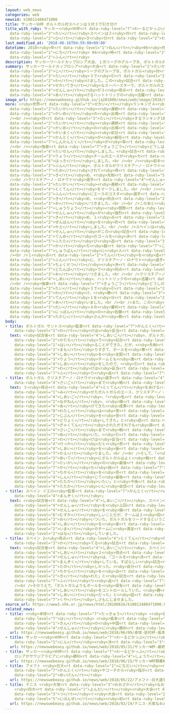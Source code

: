```yaml
---
layout: web_news
categories: web
newsid: k10011480471000
title: サッカーＷ杯 ポルトガル対スペインは３対３で引き分け
title_with_ruby: サッカー<ruby>Ｗ杯<rt data-ruby-level="7">わーるどかっぷ</rt></ruby> ポルトガル<ruby>対<rt
  data-ruby-level="3">たい</rt></ruby>スペインは３<ruby>対<rt data-ruby-level="3">たい</rt></ruby>３で<ruby>引<rt
  data-ruby-level="2">ひ</rt></ruby>き<ruby>分<rt data-ruby-level="2">わ</rt></ruby>け
last_modified_at: '2018-06-16T04:59:00+09:00'
datetime: 2018<ruby>年<rt data-ruby-level="1">ねん</rt></ruby>06<ruby>月<rt data-ruby-level="1">がつ</rt></ruby>16<ruby>日<rt
  data-ruby-level="1">にち</rt></ruby> 04<ruby>時<rt data-ruby-level="2">じ</rt></ruby>59<ruby>分<rt
  data-ruby-level="2">ふん</rt></ruby>
description: サッカーワールドカップロシア大会、１次リーグのグループＢ、ポルトガル対スペインは３対３で引き分けました。この試合、世界的なスーパースターで、ポルトガルのエース、クリスチアーノ・ロナウド選手が３得点を挙げるハットトリックの活躍でした。
summary: サッカーワールドカップロシア<ruby>大会<rt data-ruby-level="2">たいかい</rt></ruby>、１<ruby>次<rt
  data-ruby-level="3">じ</rt></ruby>リーグのグループＢ、ポルトガル<ruby>対<rt data-ruby-level="3">たい</rt></ruby>スペインは３<ruby>対<rt
  data-ruby-level="3">たい</rt></ruby>３で<ruby>引<rt data-ruby-level="2">ひ</rt></ruby>き<ruby>分<rt
  data-ruby-level="2">わ</rt></ruby>けました。この<ruby>試合<rt data-ruby-level="4">しあい</rt></ruby>、<ruby>世界的<rt
  data-ruby-level="4">せかいてき</rt></ruby>なスーパースターで、ポルトガルのエース、クリスチアーノ・ロナウド<ruby>選手<rt
  data-ruby-level="4">せんしゅ</rt></ruby>が３<ruby>得点<rt data-ruby-level="4">とくてん</rt></ruby>を<ruby>挙<rt
  data-ruby-level="4">あ</rt></ruby>げるハットトリックの<ruby>活躍<rt data-ruby-level="7">かつやく</rt></ruby>でした。
image_url: https://newswebeasy.github.io/ja201806/news/web/image/2018/06/16/K10011480471_1806160514_1806160515_01_02.jpg
more: <ruby>世界<rt data-ruby-level="3">せかい</rt></ruby>ランキング４<ruby>位<rt data-ruby-level="4">い</rt></ruby>のポルトガルは、５<ruby>大会<rt
  data-ruby-level="2">たいかい</rt></ruby><ruby>連続<rt data-ruby-level="4">れんぞく</rt></ruby>７<ruby>回目<rt
  data-ruby-level="2">かいめ</rt></ruby>の<ruby>出場<rt data-ruby-level="2">しゅつじょう</rt></ruby>です。<br
  /><br /><ruby>対<rt data-ruby-level="3">たい</rt></ruby>するランキング10<ruby>位<rt data-ruby-level="4">い</rt></ruby>のスペインは、11<ruby>大会<rt
  data-ruby-level="2">たいかい</rt></ruby><ruby>連続<rt data-ruby-level="4">れんぞく</rt></ruby>15<ruby>回目<rt
  data-ruby-level="2">かいめ</rt></ruby>の<ruby>出場<rt data-ruby-level="2">しゅつじょう</rt></ruby>で、<ruby>開幕<rt
  data-ruby-level="6">かいまく</rt></ruby><ruby>前日<rt data-ruby-level="2">ぜんじつ</rt></ruby>に<ruby>監督<rt
  data-ruby-level="7">かんとく</rt></ruby>が<ruby>解任<rt data-ruby-level="5">かいにん</rt></ruby>され、イエロ<ruby>新監督<rt
  data-ruby-level="7">しんかんとく</rt></ruby>が<ruby>率<rt data-ruby-level="5">ひき</rt></ruby>います。<br
  /><br /><ruby>強豪<rt data-ruby-level="7">きょうごう</rt></ruby>どうしは15<ruby>日<rt data-ruby-level="1">にち</rt></ruby>、ソチで<ruby>対戦<rt
  data-ruby-level="4">たいせん</rt></ruby>しました。<ruby>試合<rt data-ruby-level="4">しあい</rt></ruby>は<ruby>両<rt
  data-ruby-level="3">りょう</rt></ruby>チームのエースが<ruby>力<rt data-ruby-level="1">ちから</rt></ruby>を<ruby>発揮<rt
  data-ruby-level="6">はっき</rt></ruby>しました。<br /><br /><ruby>前半<rt data-ruby-level="2">ぜんはん</rt></ruby>４<ruby>分<rt
  data-ruby-level="2">ふん</rt></ruby>、ポルトガルがクリスチアーノ・ロナウド<ruby>選手<rt data-ruby-level="4">せんしゅ</rt></ruby>がみずからが<ruby>倒<rt
  data-ruby-level="7">たお</rt></ruby>されて<ruby>得<rt data-ruby-level="4">え</rt></ruby>たペナルティーキックを<ruby>決<rt
  data-ruby-level="3">き</rt></ruby>め、<ruby>先制<rt data-ruby-level="5">せんせい</rt></ruby>しました。<br
  /><br />クリスチアーノ・ロナウド<ruby>選手<rt data-ruby-level="4">せんしゅ</rt></ruby>は、これで４<ruby>大会<rt
  data-ruby-level="2">たいかい</rt></ruby><ruby>連続<rt data-ruby-level="4">れんぞく</rt></ruby>の<ruby>得点<rt
  data-ruby-level="4">とくてん</rt></ruby>をマークしました。<br /><br /><ruby>対<rt data-ruby-level="3">たい</rt></ruby>するスペインは、24<ruby>分<rt
  data-ruby-level="2">ふん</rt></ruby>にエースのコスタ<ruby>選手<rt data-ruby-level="4">せんしゅ</rt></ruby>がゴールを<ruby>決<rt
  data-ruby-level="3">き</rt></ruby>め、<ruby>同点<rt data-ruby-level="2">どうてん</rt></ruby>に<ruby>追<rt
  data-ruby-level="3">お</rt></ruby>いつきました。<br /><br />このあと<ruby>前半<rt data-ruby-level="2">ぜんはん</rt></ruby><ruby>終了<rt
  data-ruby-level="7">しゅうりょう</rt></ruby><ruby>間際<rt data-ruby-level="7">まぎわ</rt></ruby>に、ポルトガルはクリスチアーノ・ロナウド<ruby>選手<rt
  data-ruby-level="4">せんしゅ</rt></ruby>が<ruby>強烈<rt data-ruby-level="7">きょうれつ</rt></ruby>なシュートを<ruby>決<rt
  data-ruby-level="3">き</rt></ruby>め、１<ruby>点<rt data-ruby-level="2">てん</rt></ruby>をリードして<ruby>前半<rt
  data-ruby-level="2">ぜんはん</rt></ruby>を<ruby>折<rt data-ruby-level="4">お</rt></ruby>り<ruby>返<rt
  data-ruby-level="4">かえ</rt></ruby>しました。<br /><br />スペインは<ruby>後半<rt data-ruby-level="2">こうはん</rt></ruby>にコスタ<ruby>選手<rt
  data-ruby-level="4">せんしゅ</rt></ruby>がこの<ruby>試合<rt data-ruby-level="4">しあい</rt></ruby>２<ruby>点目<rt
  data-ruby-level="2">てんめ</rt></ruby>のゴールを<ruby>決<rt data-ruby-level="3">き</rt></ruby>め、<ruby>再<rt
  data-ruby-level="5">ふたた</rt></ruby>び<ruby>追<rt data-ruby-level="3">お</rt></ruby>いつくと、さらに<ruby>勝<rt
  data-ruby-level="7">か</rt></ruby>ち<ruby>越<rt data-ruby-level="7">こ</rt></ruby>して、<ruby>終盤<rt
  data-ruby-level="7">しゅうばん</rt></ruby>に<ruby>入<rt data-ruby-level="1">はい</rt></ruby>りました。<br
  /><br />１<ruby>点<rt data-ruby-level="2">てん</rt></ruby>を<ruby>追<rt data-ruby-level="3">お</rt></ruby>うポルトガルは43<ruby>分<rt
  data-ruby-level="2">ふん</rt></ruby>に、クリスチアーノ・ロナウド<ruby>選手<rt data-ruby-level="4">せんしゅ</rt></ruby>がフリーキックを<ruby>直接<rt
  data-ruby-level="5">ちょくせつ</rt></ruby><ruby>決<rt data-ruby-level="3">き</rt></ruby>めて、<ruby>土壇場<rt
  data-ruby-level="7">どたんば</rt></ruby>で<ruby>同点<rt data-ruby-level="2">どうてん</rt></ruby>に<ruby>追<rt
  data-ruby-level="3">お</rt></ruby>いつきました。<br /><br />クリスチアーノ・ロナウド<ruby>選手<rt data-ruby-level="4">せんしゅ</rt></ruby>はこの<ruby>試合<rt
  data-ruby-level="4">しあい</rt></ruby>、ハットトリックの<ruby>活躍<rt data-ruby-level="7">かつやく</rt></ruby>でした。<br
  /><br /><ruby>強豪<rt data-ruby-level="7">きょうごう</rt></ruby>どうしの<ruby>試合<rt data-ruby-level="4">しあい</rt></ruby>は、このまま３<ruby>対<rt
  data-ruby-level="3">たい</rt></ruby>３で<ruby>引<rt data-ruby-level="2">ひ</rt></ruby>き<ruby>分<rt
  data-ruby-level="2">わ</rt></ruby>け、<ruby>勝<rt data-ruby-level="3">か</rt></ruby>ち<ruby>点<rt
  data-ruby-level="3">てん</rt></ruby>１を<ruby>分<rt data-ruby-level="2">わ</rt></ruby>け<ruby>合<rt
  data-ruby-level="2">あ</rt></ruby>いました。<br /><br />また、この<ruby>試合<rt data-ruby-level="4">しあい</rt></ruby>の<ruby>第<rt
  data-ruby-level="3">だい</rt></ruby>４の<ruby>審判<rt data-ruby-level="7">しんぱん</rt></ruby>は、<ruby>日本<rt
  data-ruby-level="1">にっぽん</rt></ruby>の<ruby>佐藤<rt data-ruby-level="7">さとう</rt></ruby><ruby>隆治<rt
  data-ruby-level="8">たかじ</rt></ruby>さんが<ruby>務<rt data-ruby-level="5">つと</rt></ruby>めました。
body:
- title: ポルトガル サントス<ruby>監督<rt data-ruby-level="7">かんとく</rt></ruby>「<ruby>引<rt data-ruby-level="2">ひ</rt></ruby>き<ruby>分<rt
    data-ruby-level="2">わ</rt></ruby>けは<ruby>妥当<rt data-ruby-level="7">だとう</rt></ruby>」
  text: <ruby>試合後<rt data-ruby-level="4">しあいご</rt></ruby>、ポルトガルのサントス<ruby>監督<rt data-ruby-level="7">かんとく</rt></ruby>は、「われわれのほうがよい<ruby>形<rt
    data-ruby-level="2">かたち</rt></ruby>で<ruby>試合<rt data-ruby-level="4">しあい</rt></ruby>に<ruby>入<rt
    data-ruby-level="1">はい</rt></ruby>ることができた。だが、<ruby>先制<rt data-ruby-level="5">せんせい</rt></ruby>したあとに<ruby>守<rt
    data-ruby-level="3">まも</rt></ruby>りすぎて、ボールを<ruby>奪<rt data-ruby-level="7">うば</rt></ruby>えなくなり、そこからスペインに<ruby>試合<rt
    data-ruby-level="4">しあい</rt></ruby>を<ruby>支配<rt data-ruby-level="5">しはい</rt></ruby>されてしまった。<ruby>両<rt
    data-ruby-level="3">りょう</rt></ruby>チームとも<ruby>激<rt data-ruby-level="6">はげ</rt></ruby>しい<ruby>試合<rt
    data-ruby-level="4">しあい</rt></ruby>をしたので、<ruby>引<rt data-ruby-level="2">ひ</rt></ruby>き<ruby>分<rt
    data-ruby-level="2">わ</rt></ruby>けは<ruby>妥当<rt data-ruby-level="7">だとう</rt></ruby>だった」と<ruby>振<rt
    data-ruby-level="7">ふ</rt></ruby>り<ruby>返<rt data-ruby-level="7">かえ</rt></ruby>りました。
- title: ポルトガル クリスチアーノ・ロナウド<ruby>選手<rt data-ruby-level="4">せんしゅ</rt></ruby>「<ruby>最後<rt
    data-ruby-level="4">さいご</rt></ruby>まで<ruby>戦<rt data-ruby-level="4">たたか</rt></ruby>いたい」
  text: ３<ruby>得点<rt data-ruby-level="4">とくてん</rt></ruby>をあげるハットトリックの<ruby>活躍<rt data-ruby-level="7">かつやく</rt></ruby>を<ruby>見<rt
    data-ruby-level="1">み</rt></ruby>せたポルトガルのエース、クリスチアーノ・ロナウド<ruby>選手<rt data-ruby-level="4">せんしゅ</rt></ruby>は<ruby>試合後<rt
    data-ruby-level="4">しあいご</rt></ruby>、「<ruby>私<rt data-ruby-level="8">わたし</rt></ruby>が<ruby>長年<rt
    data-ruby-level="2">ながねん</rt></ruby>、<ruby>積<rt data-ruby-level="4">つ</rt></ruby>み<ruby>上<rt
    data-ruby-level="4">あ</rt></ruby>げてきた<ruby>成果<rt data-ruby-level="4">せいか</rt></ruby>だ。<ruby>私<rt
    data-ruby-level="8">わたし</rt></ruby>は<ruby>常<rt data-ruby-level="5">つね</rt></ruby>に<ruby>自分<rt
    data-ruby-level="2">じぶん</rt></ruby>を<ruby>信<rt data-ruby-level="4">しん</rt></ruby>じて、<ruby>努力<rt
    data-ruby-level="4">どりょく</rt></ruby>してきた」と<ruby>話<rt data-ruby-level="2">はな</rt></ruby>したうえで、「スペインに<ruby>逆転<rt
    data-ruby-level="5">ぎゃくてん</rt></ruby>されたがそれでも<ruby>諦<rt data-ruby-level="7">あきら</rt></ruby>めずに<ruby>最後<rt
    data-ruby-level="4">さいご</rt></ruby>まで<ruby>戦<rt data-ruby-level="7">たたか</rt></ruby>い<ruby>抜<rt
    data-ruby-level="7">ぬ</rt></ruby>いた。<ruby>引<rt data-ruby-level="2">ひ</rt></ruby>き<ruby>分<rt
    data-ruby-level="2">わ</rt></ruby>けは<ruby>妥当<rt data-ruby-level="7">だとう</rt></ruby>な<ruby>結果<rt
    data-ruby-level="4">けっか</rt></ruby>だと<ruby>思<rt data-ruby-level="2">おも</rt></ruby>う」と<ruby>試合<rt
    data-ruby-level="4">しあい</rt></ruby>を<ruby>振<rt data-ruby-level="7">ふ</rt></ruby>り<ruby>返<rt
    data-ruby-level="7">かえ</rt></ruby>りました。<br /><br />そして、「<ruby>強豪<rt data-ruby-level="7">きょうごう</rt></ruby>のスペインを<ruby>相手<rt
    data-ruby-level="3">あいて</rt></ruby>にポルトガルはよく<ruby>戦<rt data-ruby-level="4">たたか</rt></ruby>った。<ruby>大会<rt
    data-ruby-level="2">たいかい</rt></ruby>の<ruby>最後<rt data-ruby-level="4">さいご</rt></ruby>まで<ruby>勝<rt
    data-ruby-level="7">か</rt></ruby>ち<ruby>抜<rt data-ruby-level="7">ぬ</rt></ruby>く<ruby>力<rt
    data-ruby-level="1">ちから</rt></ruby>を<ruby>見<rt data-ruby-level="1">み</rt></ruby>せることができたので、チームを<ruby>信<rt
    data-ruby-level="4">しん</rt></ruby>じて<ruby>最後<rt data-ruby-level="4">さいご</rt></ruby>まで<ruby>戦<rt
    data-ruby-level="4">たたか</rt></ruby>いたい」と<ruby>今後<rt data-ruby-level="2">こんご</rt></ruby>の<ruby>戦<rt
    data-ruby-level="4">たたか</rt></ruby>いに<ruby>自信<rt data-ruby-level="4">じしん</rt></ruby>をのぞかせました。
- title: スペイン イエロ<ruby>監督<rt data-ruby-level="7">かんとく</rt></ruby>「<ruby>今<rt data-ruby-level="2">いま</rt></ruby>のチームに<ruby>満足<rt
    data-ruby-level="4">まんぞく</rt></ruby>」
  text: <ruby>試合後<rt data-ruby-level="4">しあいご</rt></ruby>、スペインのイエロ<ruby>監督<rt data-ruby-level="7">かんとく</rt></ruby>は「クリスチアーノ・ロナウド<ruby>選手<rt
    data-ruby-level="4">せんしゅ</rt></ruby>を<ruby>上回<rt data-ruby-level="2">うわまわ</rt></ruby>る<ruby>選手<rt
    data-ruby-level="4">せんしゅ</rt></ruby>を<ruby>擁<rt data-ruby-level="7">よう</rt></ruby>することは<ruby>難<rt
    data-ruby-level="6">むずか</rt></ruby>しいことだが、チームは２<ruby>回<rt data-ruby-level="2">かい</rt></ruby>のリードを<ruby>追<rt
    data-ruby-level="3">お</rt></ruby>いついた。ポルトガルをリードするということは<ruby>簡単<rt data-ruby-level="6">かんたん</rt></ruby>ではなかったが、<ruby>試合<rt
    data-ruby-level="4">しあい</rt></ruby>を<ruby>楽<rt data-ruby-level="2">たの</rt></ruby>しめた。<ruby>今<rt
    data-ruby-level="2">いま</rt></ruby>のチームに<ruby>満足<rt data-ruby-level="4">まんぞく</rt></ruby>している」と<ruby>話<rt
    data-ruby-level="2">はな</rt></ruby>していました。
- title: スペイン 2<ruby>得点<rt data-ruby-level="4">とくてん</rt></ruby>のコスタ<ruby>選手<rt data-ruby-level="4">せんしゅ</rt></ruby>「<ruby>勝<rt
    data-ruby-level="3">か</rt></ruby>てる<ruby>試合<rt data-ruby-level="4">しあい</rt></ruby>だった」
  text: <ruby>試合後<rt data-ruby-level="4">しあいご</rt></ruby>、スペインのエースで、この<ruby>試合<rt
    data-ruby-level="4">しあい</rt></ruby>２<ruby>得点<rt data-ruby-level="4">とくてん</rt></ruby>をあげたコスタ<ruby>選手<rt
    data-ruby-level="4">せんしゅ</rt></ruby>は、「ゴールを<ruby>決<rt data-ruby-level="3">き</rt></ruby>めることができて<ruby>満足<rt
    data-ruby-level="4">まんぞく</rt></ruby>している。すばらしい<ruby>試合<rt data-ruby-level="4">しあい</rt></ruby>で<ruby>楽<rt
    data-ruby-level="2">たの</rt></ruby>しかった。<ruby>自分<rt data-ruby-level="2">じぶん</rt></ruby>たちの<ruby>力<rt
    data-ruby-level="1">ちから</rt></ruby>を<ruby>出<rt data-ruby-level="2">だ</rt></ruby>し<ruby>切<rt
    data-ruby-level="2">き</rt></ruby>れた」と<ruby>試合<rt data-ruby-level="4">しあい</rt></ruby>を<ruby>振<rt
    data-ruby-level="7">ふ</rt></ruby>り<ruby>返<rt data-ruby-level="7">かえ</rt></ruby>りました。<br
    /><br />そのうえで、「ポルトガルよりもボールを<ruby>保有<rt data-ruby-level="5">ほゆう</rt></ruby>していたし、<ruby>試合<rt
    data-ruby-level="4">しあい</rt></ruby>をコントロールしていた。<ruby>勝<rt data-ruby-level="3">か</rt></ruby>てる<ruby>試合<rt
    data-ruby-level="4">しあい</rt></ruby>だった」と<ruby>話<rt data-ruby-level="2">はな</rt></ruby>し、<ruby>悔<rt
    data-ruby-level="7">くや</rt></ruby>しさもにじませました。
source_url: https://www3.nhk.or.jp/news/html/20180616/k10011480471000.html
related_news:
- title: <ruby>卓球<rt data-ruby-level="7">たっきゅう</rt></ruby> <ruby>荻村<rt data-ruby-level="8">おぎむら</rt></ruby><ruby>杯<rt
    data-ruby-level="7">はい</rt></ruby> <ruby>張本<rt data-ruby-level="5">ちょうほん</rt></ruby>がリオ<ruby>金<rt
    data-ruby-level="1">きん</rt></ruby>の<ruby>中国<rt data-ruby-level="2">ちゅうごく</rt></ruby><ruby>選手<rt
    data-ruby-level="4">せんしゅ</rt></ruby>に<ruby>勝利<rt data-ruby-level="4">しょうり</rt></ruby>
  url: https://newswebeasy.github.io/news/web/2018/06/09/卓球-荻村杯-張本がリオ金の中国選手に勝利
- title: サッカー<ruby>Ｗ杯<rt data-ruby-level="7">わーるどかっぷ</rt></ruby> <ruby>最終<rt data-ruby-level="4">さいしゅう</rt></ruby>メンバー23<ruby>人<rt
    data-ruby-level="1">にん</rt></ruby><ruby>決<rt data-ruby-level="3">き</rt></ruby>まる
  url: https://newswebeasy.github.io/news/web/2018/05/31/サッカーW杯-最終メンバー23人決まる
- title: サッカー<ruby>Ｗ杯<rt data-ruby-level="7">わーるどかっぷ</rt></ruby><ruby>開幕戦<rt data-ruby-level="6">かいまくせん</rt></ruby>
    ロシアがサウジアラビアに<ruby>勝利<rt data-ruby-level="4">しょうり</rt></ruby>
  url: https://newswebeasy.github.io/news/web/2018/06/15/サッカーW杯開幕戦-ロシアがサウジアラビアに勝利
- title: アメフト <ruby>日大<rt data-ruby-level="1">にちだい</rt></ruby><ruby>選手<rt data-ruby-level="4">せんしゅ</rt></ruby>「<ruby>監督<rt
    data-ruby-level="7">かんとく</rt></ruby>やコーチから<ruby>指示<rt data-ruby-level="5">しじ</rt></ruby>」<ruby>明言<rt
    data-ruby-level="2">めいげん</rt></ruby>
  url: https://newswebeasy.github.io/news/web/2018/05/22/アメフト-日大選手監督やコーチから指示明言
- title: テニス <ruby>大坂<rt data-ruby-level="3">おおさか</rt></ruby>なおみが<ruby>初優勝<rt data-ruby-level="6">はつゆうしょう</rt></ruby>
    <ruby>四大<rt data-ruby-level="1">よんだい</rt></ruby><ruby>大会<rt data-ruby-level="2">たいかい</rt></ruby>に<ruby>次<rt
    data-ruby-level="3">つ</rt></ruby>ぐ<ruby>大会<rt data-ruby-level="2">たいかい</rt></ruby>で<ruby>日本勢<rt
    data-ruby-level="5">にほんぜい</rt></ruby><ruby>初<rt data-ruby-level="4">はつ</rt></ruby>
  url: https://newswebeasy.github.io/news/web/2018/03/19/テニス-大坂なおみが初優勝-四大大会に次ぐ大会で日本勢初
...
```

